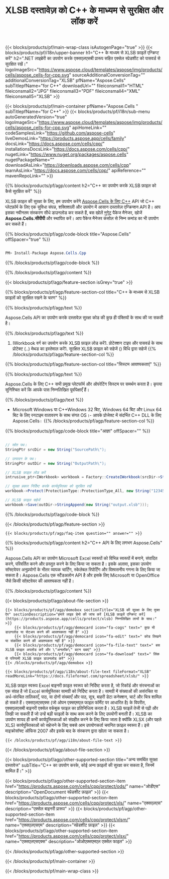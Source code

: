 ﻿---
title: XLSB दस्तावेज़ को C++ के माध्यम से सुरक्षित और लॉक करें 
weight: 4860
url: /hi/cpp/protect/xlsb/ 
description: C++ C++ विंडोज 32 बिट, विंडोज 64 बिट और लिनक्स 64 बिट के लिए रनटाइम एनवायरनमेंट पर पासवर्ड का उपयोग करके एक्सएलएसबी फ़ाइल को लॉक करने के लिए उदाहरण कोड।
---
{{< blocks/products/pf/main-wrap-class isAutogenPage="true" >}}
{{< blocks/products/pf/i18n/upper-banner h1="C++ के माध्यम से XLSB फ़ाइलें एन्क्रिप्ट करें" h2=".NET लाइब्रेरी का उपयोग करके एक्सएलएसबी प्रारूप सहित एक्सेल स्प्रेडशीट को पासवर्ड से सुरक्षित रखें।" logoImageSrc="https://www.aspose.cloud/templates/aspose/img/products/cells/aspose_cells-for-cpp.svg" sourceAdditionalConversionTag="" additionalConversionTag="XLSB" pfName="Aspose.Cells" subTitlepfName="for C++" downloadUrl="" fileiconsmall1="HTML" fileiconsmall2="JPG" fileiconsmall3="PDF" fileiconsmall4="XML" fileiconsmall5="XLSB" >}}

{{< blocks/products/pf/main-container pfName="Aspose.Cells " subTitlepfName="for C++" >}}
{{< blocks/products/pf/i18n/sub-menu autoGeneratedVersion="true" logoImageSrc="https://www.aspose.cloud/templates/aspose/img/products/cells/aspose_cells-for-cpp.svg" apiHomeLink="" codeSamplesLink="https://github.com/aspose-cells" liveDemosLink="https://products.aspose.app/cells/family" docsLink="https://docs.aspose.com/cells/cpp/" installationsDocsLink="https://docs.aspose.com/cells/cpp/" nugetLink="https://www.nuget.org/packages/aspose.cells" nugetPackageName="" downloadAsLink="https://downloads.aspose.com/cells/cpp" learnAsLink="https://docs.aspose.com/cells/cpp/" apiReference="" mavenRepoLink="" >}}

{{% blocks/products/pf/agp/content h2="C++ का उपयोग करके XLSB फ़ाइल को कैसे सुरक्षित करें" %}}

 XLSB फ़ाइल की सुरक्षा के लिए, हम उपयोग करेंगे
 [Aspose.Cells के लिए C++](https://products.aspose.com/cells/cpp) 
 API जो C++ प्लेटफ़ॉर्म के लिए एक सुविधा संपन्न, शक्तिशाली और उपयोग में आसान दस्तावेज़ एन्क्रिप्शन API है। आप इसका नवीनतम संस्करण सीधे डाउनलोड कर सकते हैं, बस खोलें
 [नुगेट](https://www.nuget.org/packages/aspose.cells) 
 पैकेज मैनेजर, खोजें
 **Aspose.Cells.सीपीपी** 
 और स्थापित करें। आप पैकेज मैनेजर कंसोल से निम्न कमांड का भी उपयोग कर सकते हैं।

{{% blocks/products/pf/agp/code-block title="Aspose.Cells" offSpacer="true" %}}

```cs

PM> Install-Package Aspose.Cells.Cpp


```

{{% /blocks/products/pf/agp/code-block %}}

{{% /blocks/products/pf/agp/content %}}

{{< blocks/products/pf/agp/feature-section isGrey="true" >}}

{{% blocks/products/pf/agp/feature-section-col title="C++ के माध्यम से XLSB फ़ाइलों को सुरक्षित रखने के चरण" %}}

{{% blocks/products/pf/agp/text %}}

 Aspose.Cells API का उपयोग करके दस्तावेज़ सुरक्षा कोड की कुछ ही पंक्तियों के साथ की जा सकती है।

{{% /blocks/products/pf/agp/text %}}

1. IWorkbook वर्ग का उपयोग करके XLSB फ़ाइल लोड करें1. प्रोटेक्शन टाइप और पासवर्ड के साथ प्रोटेक्ट (..) मेथड का इस्तेमाल करें1. सुरक्षित XLSB फ़ाइल को सहेजें () विधि द्वारा सहेजें
{{% /blocks/products/pf/agp/feature-section-col %}}

{{% blocks/products/pf/agp/feature-section-col title="सिस्टम आवश्यकताएं" %}}

{{% blocks/products/pf/agp/text %}}

 Aspose.Cells के लिए C++ सभी प्रमुख प्लेटफॉर्म और ऑपरेटिंग सिस्टम पर समर्थन करता है। कृपया सुनिश्चित करें कि आपके पास निम्नलिखित पूर्वापेक्षाएँ हैं।

{{% /blocks/products/pf/agp/text %}}

- Microsoft Windows या C++Windows 32 बिट, Windows 64 बिट और Linux 64 बिट के लिए रनटाइम वातावरण के साथ संगत OS।- आपके प्रोजेक्ट में संदर्भित C++ DLL के लिए Aspose.Cells।
{{% /blocks/products/pf/agp/feature-section-col %}}

{{% blocks/products/pf/agp/code-block title="आज्ञा" offSpacer="" %}}

```cs

// स्रोत पथ।
StringPtr srcDir = new String("SourcePath\");

// उत्पादन के पथ।
StringPtr outDir = new String("OutputPath\");

// XLSB फ़ाइल लोड करें
intrusive_ptr<IWorkbook> workbook = Factory::CreateIWorkbook(srcDir->StringAppend(new String("sourceFile.xlsb")));

// सुरक्षा प्रकार निर्दिष्ट करके कार्यपुस्तिका को सुरक्षित रखें
workbook->Protect(ProtectionType::ProtectionType_All, new String("12345"));

// XLSB फ़ाइल सहेजें
workbook->Save(outDir->StringAppend(new String("output.xlsb")));


```

{{% /blocks/products/pf/agp/code-block %}}

{{< /blocks/products/pf/agp/feature-section >}}

    {{< blocks/products/pf/agp/faq-item question="" answer="" >}}
 

<!-- aboutfile Starts -->

{{% blocks/products/pf/agp/content h2="C++ API के लिए लगभग Aspose.Cells" %}}

 Aspose.Cells API का उपयोग Microsoft Excel स्वरूपों को विभिन्न स्वरूपों में बनाने, संपादित करने, परिवर्तित करने और प्रस्तुत करने के लिए किया जा सकता है। इसके अलावा, इसका उपयोग सॉफ्टवेयर अनुप्रयोगों के भीतर व्यापक चार्टिंग, स्केलेबल रिपोर्टिंग और विश्वसनीय गणना के लिए किया जा सकता है। Aspose.Cells एक स्टैंडअलोन API है और इसके लिए Microsoft या OpenOffice जैसे किसी सॉफ़्टवेयर की आवश्यकता नहीं है।  



{{% /blocks/products/pf/agp/content %}}

{{< blocks/products/pf/agp/about-file-section >}}

    {{< blocks/products/pf/agp/demobox sectionTitle="XLSB की सुरक्षा के लिए मुफ्त ऐप" sectionDescription="हमारे लाइव डेमो की जांच करें [XLSB फ़ाइलें एन्क्रिप्ट करें](https://products.aspose.app/cells/protect/xlsb) निम्नलिखित लाभों के साथ।" >}}
        {{< blocks/products/pf/agp/democard icon="fa-cogs" text=" कुछ भी डाउनलोड या सेटअप करने की आवश्यकता नहीं है" >}}
        {{< blocks/products/pf/agp/democard icon="fa-edit" text=" कोड लिखने या संकलित करने की आवश्यकता नहीं है" >}}
        {{< blocks/products/pf/agp/democard icon="fa-file-text" text=" बस XLSB फ़ाइल अपलोड करें और \"अनलॉक\" बटन दबाएं" >}}
        {{< blocks/products/pf/agp/democard icon="fa-download" text=" लिंक से परिणामी XLSB फ़ाइल डाउनलोड करें" >}}
    {{< /blocks/products/pf/agp/demobox >}}

    {{< blocks/products/pf/agp/i18n/about-file-text fileFormat="XLSB" readMoreLink="https://docs.fileformat.com/spreadsheet/xlsb/" >}}
XLSB फ़ाइल स्वरूप Excel बाइनरी फ़ाइल स्वरूप को निर्दिष्ट करता है, जो रिकॉर्ड और संरचनाओं का एक संग्रह है जो Excel कार्यपुस्तिका सामग्री को निर्दिष्ट करता है। सामग्री में संख्याओं की असंरचित या अर्ध-संरचित तालिकाएँ, पाठ, या दोनों संख्याएँ और पाठ, सूत्र, बाहरी डेटा कनेक्शन, चार्ट और चित्र शामिल हो सकते हैं। एक्सएलएसएक्स (जो ओपन एक्सएमएल फाइल फॉर्मेट पर आधारित है) के विपरीत, एक्सएलएसबी बाइनरी एक्सेल वर्कबुक फाइल का प्रतिनिधित्व करता है। XLSB फाइलें तेजी से पढ़ी और लिखी जा सकती हैं जो उन्हें बड़ी फाइलों के साथ काम करने के लिए उपयोगी बनाती हैं। XLSB का उपयोग शायद ही कभी कार्यपुस्तिकाओं को संग्रहीत करने के लिए किया जाता है क्योंकि XLSX (और पहले XLS) कार्यपुस्तिकाओं को सहेजने के लिए सबसे आम उपयोगकर्ता चयनित फ़ाइल स्वरूप हैं। इसे माइक्रोसॉफ्ट ऑफिस 2007 और इसके बाद के संस्करण द्वारा खोला जा सकता है।

    {{< /blocks/products/pf/agp/i18n/about-file-text >}}

{{< /blocks/products/pf/agp/about-file-section >}}

<!-- aboutfile Ends -->

{{< blocks/products/pf/agp/other-supported-section title="अन्य समर्थित सुरक्षा दस्तावेज" subTitle="C++ का उपयोग करके, कोई अन्य फ़ाइलों की सुरक्षा कर सकता है, जिनमें शामिल हैं।" >}}

{{< blocks/products/pf/agp/other-supported-section-item href="https://products.aspose.com/cells/cpp/protect/ods/" name="ओडीएस" description="OpenDocument स्प्रेडशीट फ़ाइल" >}}
{{< blocks/products/pf/agp/other-supported-section-item href="https://products.aspose.com/cells/cpp/protect/xls/" name="एक्सएलएस" description="एक्सेल बाइनरी प्रारूप" >}}
{{< blocks/products/pf/agp/other-supported-section-item href="https://products.aspose.com/cells/cpp/protect/xlsm/" name="एक्सएलएसएम" description="स्प्रेडशीट फ़ाइल" >}}
{{< blocks/products/pf/agp/other-supported-section-item href="https://products.aspose.com/cells/cpp/protect/xlsx/" name="एक्सएलएसएक्स" description="ओओएक्सएमएल एक्सेल फाइल" >}}

{{< /blocks/products/pf/agp/other-supported-section >}}

{{< /blocks/products/pf/main-container >}}
    
{{< /blocks/products/pf/main-wrap-class >}}